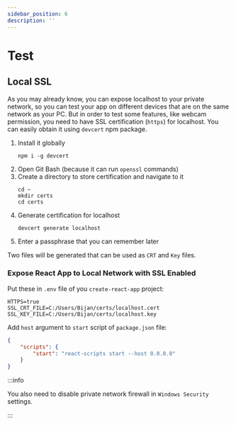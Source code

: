 ```yaml
---
sidebar_position: 6
description: ''
---
```


# Test

## Local SSL

As you may already know, you can expose localhost to your private network, so you can test your app on different devices that are on the same network as your PC.
But in order to test some features, like webcam permission, you need to have SSL certification (`https`) for localhost.
You can easily obtain it using `devcert` npm package.

1. Install it globally
    ```shell
    npm i -g devcert
    ```
2. Open Git Bash (because it can run `openssl` commands)
3. Create a directory to store certification and navigate to it
    ```shell
    cd ~
    mkdir certs
    cd certs
    ```
4. Generate certification for localhost
    ```shell
    devcert generate localhost
    ```
5. Enter a passphrase that you can remember later

Two files will be generated that can be used as `CRT` and `Key` files.

### Expose React App to Local Network with SSL Enabled

Put these in `.env` file of you `create-react-app` project:

```dotenv
HTTPS=true
SSL_CRT_FILE=C:/Users/Bijan/certs/localhost.cert
SSL_KEY_FILE=C:/Users/Bijan/certs/localhost.key
```

Add `host` argument to `start` script of `package.json` file:

```json
{
    "scripts": {
        "start": "react-scripts start --host 0.0.0.0"
    }
}
```

:::info

You also need to disable private network firewall in `Windows Security` settings.

:::
